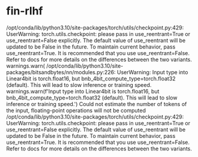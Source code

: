 # fin-rlhf

/opt/conda/lib/python3.10/site-packages/torch/utils/checkpoint.py:429: UserWarning: torch.utils.checkpoint: please pass in use_reentrant=True or use_reentrant=False explicitly. The default value of use_reentrant will be updated to be False in the future. To maintain current behavior, pass use_reentrant=True. It is recommended that you use use_reentrant=False. Refer to docs for more details on the differences between the two variants.
  warnings.warn(
/opt/conda/lib/python3.10/site-packages/bitsandbytes/nn/modules.py:226: UserWarning: Input type into Linear4bit is torch.float16, but bnb_4bit_compute_type=torch.float32 (default). This will lead to slow inference or training speed.
  warnings.warn(f'Input type into Linear4bit is torch.float16, but bnb_4bit_compute_type=torch.float32 (default). This will lead to slow inference or training speed.')
Could not estimate the number of tokens of the input, floating-point operations will not be computed
/opt/conda/lib/python3.10/site-packages/torch/utils/checkpoint.py:429: UserWarning: torch.utils.checkpoint: please pass in use_reentrant=True or use_reentrant=False explicitly. The default value of use_reentrant will be updated to be False in the future. To maintain current behavior, pass use_reentrant=True. It is recommended that you use use_reentrant=False. Refer to docs for more details on the differences between the two variants.